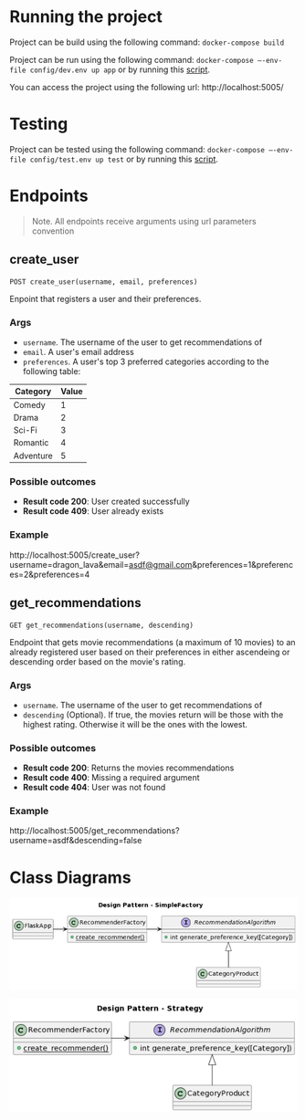 # Running the project

Project can be build using the following command:
`docker-compose build`

Project can be run using the following command:
`docker-compose –-env-file config/dev.env up app`
or by running this [script](scripts/docker-compose-dev.sh).

You can access the project using the following url:
http://localhost:5005/

# Testing

Project can be tested using the following command:
`docker-compose –-env-file config/test.env up test`
or by running this [script](scripts/docker-compose-test.sh).

# Endpoints

> Note. All endpoints receive arguments using url parameters convention

## create_user

```
POST create_user(username, email, preferences)
```

Enpoint that registers a user and their preferences.

### Args

- `username`. The username of the user to get recommendations of
- `email`. A user's email address
- `preferences`. A user's top 3 preferred categories according to the following table:

Category | Value
------ | ------
Comedy      | 1
Drama       | 2
Sci-Fi      | 3
Romantic    | 4
Adventure   | 5

### Possible outcomes

- **Result code 200**: User created successfully
- **Result code 409**: User already exists

### Example

http://localhost:5005/create_user?username=dragon_lava&email=asdf@gmail.com&preferences=1&preferences=2&preferences=4

## get_recommendations

```
GET get_recommendations(username, descending)
```

Endpoint that gets movie recommendations (a maximum of 10 movies) to an already registered user based on their preferences in either ascendeing or descending order based on the movie's rating. 

### Args

- `username`. The username of the user to get recommendations of
- `descending` (Optional). If true, the movies return will be those with the highest rating. Otherwise it will be the ones with the lowest.

### Possible outcomes

- **Result code 200**: Returns the movies recommendations
- **Result code 400**: Missing a required argument
- **Result code 404**: User was not found 

### Example

http://localhost:5005/get_recommendations?username=asdf&descending=false

# Class Diagrams


![SimpleFactory](documentation/SimpleFactory.png)

![Strategy](documentation/Strategy.png)
